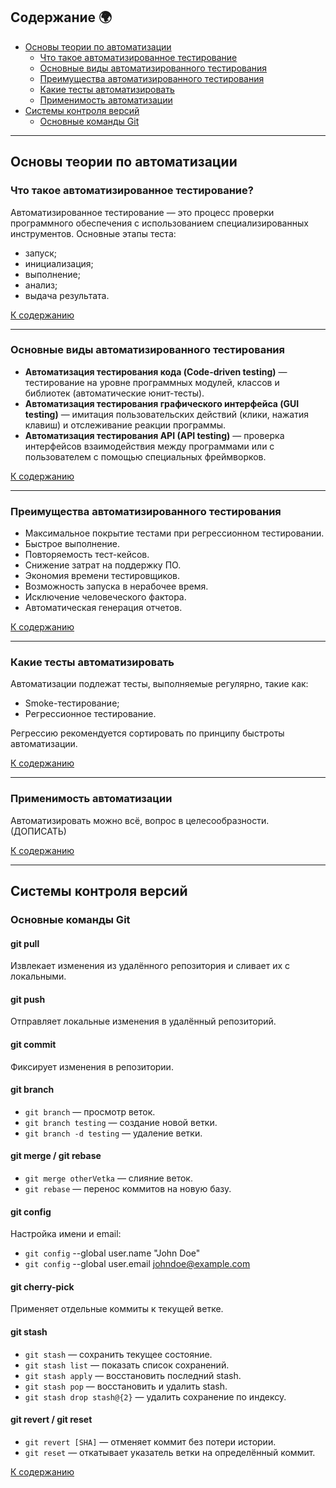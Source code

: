## Содержание 🌍 <a id="content"></a>

- [Основы теории по автоматизации](#основы-теории-по-автоматизации)
  - [Что такое автоматизированное тестирование](#что-такое-автоматизированное-тестирование)
  - [Основные виды автоматизированного тестирования](#основные-виды-автоматизированного-тестирования)
  - [Преимущества автоматизированного тестирования](#преимущества-автоматизированного-тестирования)
  - [Какие тесты автоматизировать](#какие-тесты-автоматизировать)
  - [Применимость автоматизации](#применимость-автоматизации)
- [Системы контроля версий](#системы-контроля-версий)
  - [Основные команды Git](#основные-команды-git)

---

## Основы теории по автоматизации <a id="основы-теории-по-автоматизации"></a>

### Что такое автоматизированное тестирование? <a id="что-такое-автоматизированное-тестирование"></a>

Автоматизированное тестирование — это процесс проверки программного обеспечения с использованием специализированных инструментов. Основные этапы теста:
- запуск;
- инициализация;
- выполнение;
- анализ;
- выдача результата.

[К содержанию](#content)

---

### Основные виды автоматизированного тестирования <a id="основные-виды-автоматизированного-тестирования"></a>

- **Автоматизация тестирования кода (Code-driven testing)** — тестирование на уровне программных модулей, классов и библиотек (автоматические юнит-тесты).
- **Автоматизация тестирования графического интерфейса (GUI testing)** — имитация пользовательских действий (клики, нажатия клавиш) и отслеживание реакции программы.
- **Автоматизация тестирования API (API testing)** — проверка интерфейсов взаимодействия между программами или с пользователем с помощью специальных фреймворков.

[К содержанию](#content)

---

### Преимущества автоматизированного тестирования <a id="преимущества-автоматизированного-тестирования"></a>

- Максимальное покрытие тестами при регрессионном тестировании.
- Быстрое выполнение.
- Повторяемость тест-кейсов.
- Снижение затрат на поддержку ПО.
- Экономия времени тестировщиков.
- Возможность запуска в нерабочее время.
- Исключение человеческого фактора.
- Автоматическая генерация отчетов.

[К содержанию](#content)

---

### Какие тесты автоматизировать <a id="какие-тесты-автоматизировать"></a>

Автоматизации подлежат тесты, выполняемые регулярно, такие как:
- Smoke-тестирование;
- Регрессионное тестирование.

Регрессию рекомендуется сортировать по принципу быстроты автоматизации.

[К содержанию](#content)

---

### Применимость автоматизации <a id="применимость-автоматизации"></a>

Автоматизировать можно всё, вопрос в целесообразности. (ДОПИСАТЬ)

[К содержанию](#content)

---

## Системы контроля версий <a id="системы-контроля-версий"></a>

### Основные команды Git <a id="основные-команды-git"></a>

#### git pull
Извлекает изменения из удалённого репозитория и сливает их с локальными.

#### git push
Отправляет локальные изменения в удалённый репозиторий.

#### git commit
Фиксирует изменения в репозитории.

#### git branch
- `git branch` — просмотр веток.
- `git branch testing` — создание новой ветки.
- `git branch -d testing` — удаление ветки.

#### git merge / git rebase
- `git merge otherVetka` — слияние веток.
- `git rebase` — перенос коммитов на новую базу.

#### git config
Настройка имени и email:
- `git config` --global user.name "John Doe" 
- `git config` --global user.email johndoe@example.com

#### git cherry-pick
Применяет отдельные коммиты к текущей ветке.

#### git stash
- `git stash` — сохранить текущее состояние.
- `git stash list` — показать список сохранений.
- `git stash apply` — восстановить последний stash.
- `git stash pop` — восстановить и удалить stash.
- `git stash drop stash@{2}` — удалить сохранение по индексу.

#### git revert / git reset
- `git revert [SHA]` — отменяет коммит без потери истории.
- `git reset` — откатывает указатель ветки на определённый коммит.

[К содержанию](#content)
